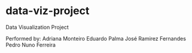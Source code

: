 # data-viz-project
Data Visualization Project


Performed by:
  Adriana Monteiro
  Eduardo Palma
  José Ramirez Fernandes
  Pedro Nuno Ferreira
